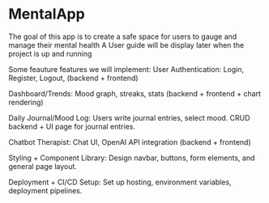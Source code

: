 # MentalApp

The goal of this app is to create a safe space for users to gauge and manage their mental health
  A User guide will be display later when the project is up and running

Some feauture features we will implement:
  User Authentication: Login, Register, Logout, (backend + frontend) 

  Dashboard/Trends: Mood graph, streaks, stats (backend + frontend + chart rendering) 

  Daily Journal/Mood Log: Users write journal entries, select mood. CRUD backend + UI page for journal entries. 

  Chatbot Therapist: Chat UI, OpenAI API integration (backend + frontend) 

  Styling + Component Library: Design navbar, buttons, form elements, and general page layout. 

  Deployment + CI/CD Setup: Set up hosting, environment variables, deployment pipelines. 

